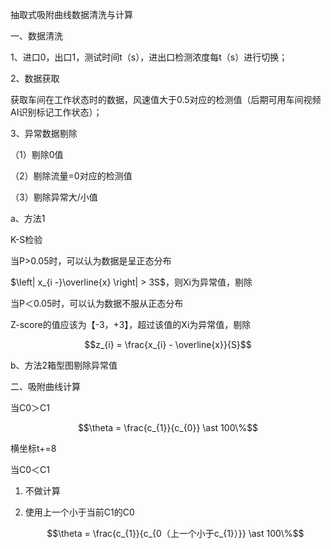抽取式吸附曲线数据清洗与计算

一、数据清洗

1、进口0，出口1，测试时间t（s），进出口检测浓度每t（s）进行切换；

2、数据获取

获取车间在工作状态时的数据，风速值大于0.5对应的检测值（后期可用车间视频AI识别标记工作状态）；

3、异常数据剔除

（1）剔除0值

（2）剔除流量=0对应的检测值

（3）剔除异常大/小值

a、方法1

K-S检验

当P\>0.05时，可以认为数据是呈正态分布

$`\left| x_{i -}\overline{x} \right| > 3S`$，则Xi为异常值，剔除

当P＜0.05时，可以认为数据不服从正态分布

Z-score的值应该为【-3，+3】，超过该值的Xi为异常值，剔除

``` math
z_{i} = \frac{x_{i} - \overline{x}}{S}
```

b、方法2箱型图剔除异常值



二、吸附曲线计算

当C0＞C1

``` math
\theta = \frac{c_{1}}{c_{0}} \ast 100\%
```

横坐标t+=8

当C0＜C1

1.  不做计算

2.  使用上一个小于当前C1的C0

    ``` math
    \theta = \frac{c_{1}}{c_{0（上一个小于c_{1}）}} \ast 100\%
    ```
